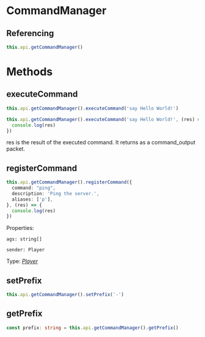 # CommandManager

## Referencing
```ts
this.api.getCommandManager()
```

# Methods

## executeCommand
```ts
this.api.getCommandManager().executeCommand('say Hello World!')

this.api.getCommandManager().executeCommand('say Hello World!', (res) => {
  console.log(res)
})
```
res is the result of the executed command. It returns as a command_output packet.

## registerCommand
```ts
this.api.getCommandManager().registerCommand({
  command: "ping",
  description: 'Ping the server.',
  aliases: ['p'],
}, (res) => {
  console.log(res)
})
```
Properties:
```
ags: string[]
```

```
sender: Player
```
Type: *[Player](https://github.com/NobUwU/BeRP/blob/main/docs/player.md)*

## setPrefix
```ts
this.api.getCommandManager().setPrefix('-')
```

## getPrefix
```ts
const prefix: string = this.api.getCommandManager().getPrefix()
```